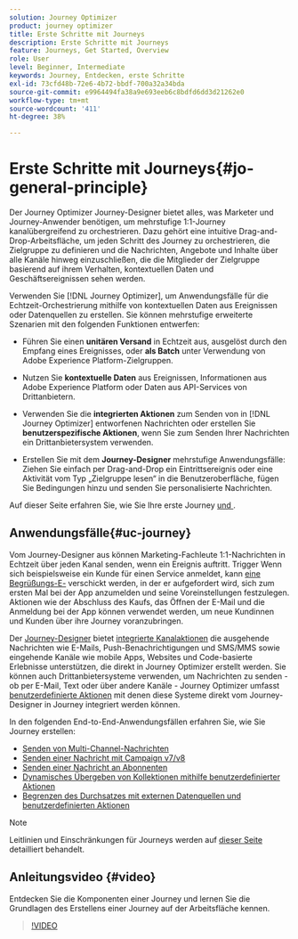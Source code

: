 ```yaml
---
solution: Journey Optimizer
product: journey optimizer
title: Erste Schritte mit Journeys
description: Erste Schritte mit Journeys
feature: Journeys, Get Started, Overview
role: User
level: Beginner, Intermediate
keywords: Journey, Entdecken, erste Schritte
exl-id: 73cfd48b-72e6-4b72-bbdf-700a32a34bda
source-git-commit: e9964494fa38a9e693eeb6c8bdfd6dd3d21262e0
workflow-type: tm+mt
source-wordcount: '411'
ht-degree: 38%

---
```



# Erste Schritte mit Journeys{#jo-general-principle}

Der Journey Optimizer Journey-Designer bietet alles, was Marketer und Journey-Anwender benötigen, um mehrstufige 1:1-Journey kanalübergreifend zu orchestrieren. Dazu gehört eine intuitive Drag-and-Drop-Arbeitsfläche, um jeden Schritt des Journey zu orchestrieren, die Zielgruppe zu definieren und die Nachrichten, Angebote und Inhalte über alle Kanäle hinweg einzuschließen, die die Mitglieder der Zielgruppe basierend auf ihrem Verhalten, kontextuellen Daten und Geschäftsereignissen sehen werden.

Verwenden Sie [!DNL Journey Optimizer], um Anwendungsfälle für die Echtzeit-Orchestrierung mithilfe von kontextuellen Daten aus Ereignissen oder Datenquellen zu erstellen. Sie können mehrstufige erweiterte Szenarien mit den folgenden Funktionen entwerfen:

* Führen Sie einen **unitären Versand** in Echtzeit aus, ausgelöst durch den Empfang eines Ereignisses, oder **als Batch** unter Verwendung von Adobe Experience Platform-Zielgruppen.

* Nutzen Sie **kontextuelle Daten** aus Ereignissen, Informationen aus Adobe Experience Platform oder Daten aus API-Services von Drittanbietern.

* Verwenden Sie die **integrierten Aktionen** zum Senden von in [!DNL Journey Optimizer] entworfenen Nachrichten oder erstellen Sie **benutzerspezifische Aktionen**, wenn Sie zum Senden Ihrer Nachrichten ein Drittanbietersystem verwenden.

* Erstellen Sie mit dem **Journey-Designer** mehrstufige Anwendungsfälle: Ziehen Sie einfach per Drag-and-Drop ein Eintrittsereignis oder eine Aktivität vom Typ „Zielgruppe lesen“ in die Benutzeroberfläche, fügen Sie Bedingungen hinzu und senden Sie personalisierte Nachrichten.

Auf dieser Seite erfahren Sie, wie Sie Ihre erste Journey [ und ](journey-gs.md).

## Anwendungsfälle{#uc-journey}

Vom Journey-Designer aus können Marketing-Fachleute 1:1-Nachrichten in Echtzeit über jeden Kanal senden, wenn ein Ereignis auftritt. Trigger Wenn sich beispielsweise ein Kunde für einen Service anmeldet, kann [eine Begrüßungs-E-](message-to-subscribers-uc.md) verschickt werden, in der er aufgefordert wird, sich zum ersten Mal bei der App anzumelden und seine Voreinstellungen festzulegen. Aktionen wie der Abschluss des Kaufs, das Öffnen der E-Mail und die Anmeldung bei der App können verwendet werden, um neue Kundinnen und Kunden über ihre Journey voranzubringen.

Der [Journey-Designer](using-the-journey-designer.md) bietet [integrierte Kanalaktionen](journeys-message.md) die ausgehende Nachrichten wie E-Mails, Push-Benachrichtigungen und SMS/MMS sowie eingehende Kanäle wie mobile Apps, Websites und Code-basierte Erlebnisse unterstützen, die direkt in Journey Optimizer erstellt werden. Sie können auch Drittanbietersysteme verwenden, um Nachrichten zu senden - ob per E-Mail, Text oder über andere Kanäle - Journey Optimizer umfasst [benutzerdefinierte Aktionen](using-custom-actions.md) mit denen diese Systeme direkt vom Journey-Designer in Journey integriert werden können.

In den folgenden End-to-End-Anwendungsfällen erfahren Sie, wie Sie Journey erstellen:

* [Senden von Multi-Channel-Nachrichten](journeys-uc.md)
* [Senden einer Nachricht mit Campaign v7/v8](ajo-ac.md)
* [Senden einer Nachricht an Abonnenten](message-to-subscribers-uc.md)
* [Dynamisches Übergeben von Kollektionen mithilfe benutzerdefinierter Aktionen](collections.md)
* [Begrenzen des Durchsatzes mit externen Datenquellen und benutzerdefinierten Aktionen](limit-throughput.md)

>[!NOTE]
>
>Leitlinien und Einschränkungen für Journeys werden auf [dieser Seite](../start/guardrails.md) detailliert behandelt.

## Anleitungsvideo {#video}

Entdecken Sie die Komponenten einer Journey und lernen Sie die Grundlagen des Erstellens einer Journey auf der Arbeitsfläche kennen.

>[!VIDEO](https://video.tv.adobe.com/v/3424996?quality=12)
